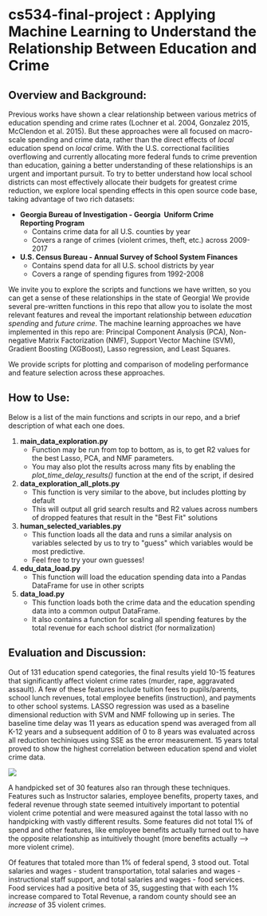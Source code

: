 # cs534-final-project : Applying Machine Learning to Understand the Relationship Between Education and Crime

## Overview and Background:

Previous works have shown a clear relationship between various metrics of education spending and crime rates (Lochner et al. 2004, Gonzalez 2015, McClendon et al. 2015). But these approaches were all focused on macro-scale spending and crime data, rather than the direct effects of _local_ education spend on _local_ crime. With the U.S. correctional facilities overflowing and currently allocating more federal funds to crime prevention than education, gaining a better understanding of these relationships is an urgent and important pursuit. To try to better understand how local school districts can most effectively allocate their budgets for greatest crime reduction, we explore local spending effects in this open source code base, taking advantage of two rich datasets:
- **Georgia Bureau of Investigation - Georgia  Uniform Crime Reporting Program**
  - Contains crime data for all U.S. counties by year
  - Covers a range of crimes (violent crimes, theft, etc.) across 2009-2017
- **U.S. Census Bureau - Annual Survey of School System Finances**
  - Contains spend data for all U.S. school districts by year 
  - Covers a range of spending figures from 1992-2008

We invite you to explore the scripts and functions we have written, so you can get a sense of these relationships in the state of Georgia! We provide several pre-written functions in this repo that allow you to isolate the most relevant features and reveal the important relationship between _education spending_ and _future crime_. The machine learning approaches we have implemented in this repo are: Principal Component Analysis (PCA), Non-negative Matrix Factorization (NMF), Support Vector Machine (SVM), Gradient Boosting (XGBoost), Lasso regression, and Least Squares. 

We provide scripts for plotting and comparison of modeling performance and feature selection across these approaches.

## How to Use:
Below is a list of the main functions and scripts in our repo, and a brief description of what each one does.
  1. **main_data_exploration.py**
      - Function may be run from top to bottom, as is, to get R2 values for the best Lasso, PCA, and NMF parameters.
      - You may also plot the results across many fits by enabling the _plot_time_delay_results()_ function at the end of the script, if desired
  2. **data_exploration_all_plots.py**
      - This function is very similar to the above, but includes plotting by default 
      - This will output all grid search results and R2 values across numbers of dropped features that result in the "Best Fit" solutions
  3. **human_selected_variables.py**
      - This function loads all the data and runs a similar analysis on variables selected by us to try to "guess" which variables would be most predictive.
      - Feel free to try your own guesses!
  4. **edu_data_load.py**
      - This function will load the education spending data into a Pandas DataFrame for use in other scripts
  5. **data_load.py**
      - This function loads both the crime data and the education spending data into a common output DataFrame.
      - It also contains a function for scaling all spending features by the total revenue for each school district (for normalization)


## Evaluation and Discussion:

Out of 131 education spend categories, the final results yield 10-15 features that significantly affect violent crime rates (murder, rape, aggravated assault). A few of these features include tuition fees to pupils/parents, school lunch revenues, total employee benefits (instruction), and payments to other school systems. LASSO regression was used as a baseline dimensional reduction with SVM and NMF following up in series. The baseline time delay was 11 years as education spend was averaged from all K-12 years and a subsequent addition of 0 to 8 years was evaluated across all reduction techiniques using SSE as the error measurement. 15 years total proved to show the highest correlation between education spend and violet crime data. 

![](cs534-final-project/blob/main/Presentation/reduction.png?raw=true)

A handpicked set of 30 features also ran through these techniques. Features such as Instructor salaries, employee benefits, property taxes, and federal revenue through state seemed intuitively important to potential violent crime potential and were measured against the total lasso with no handpicking with vastly different results. Some features did not total 1% of spend and other features, like employee benefits actually turned out to have the opposite relationship as intuitively thought (more benefits actually --> more violent crime). 

Of features that totaled more than 1% of federal spend, 3 stood out. Total salaries and wages - student transportation, total salaries and wages - instructional staff support, and total salaries and wages - food services. Food services had a positive beta of 35, suggesting that with each 1% increase compared to Total Revenue, a random county should see an *increase* of 35 violent crimes.  
